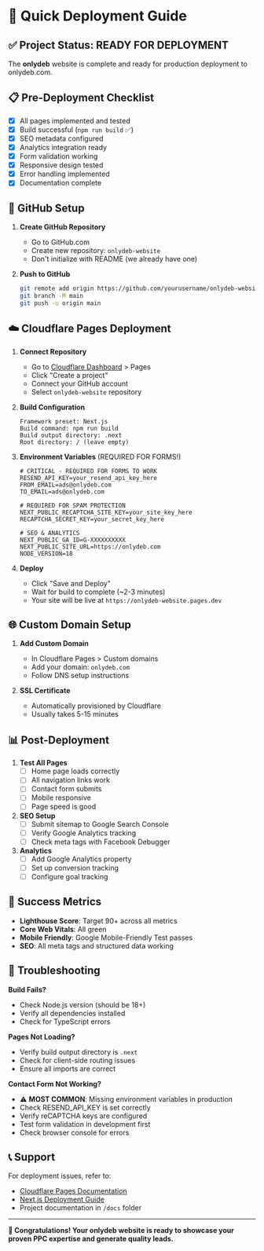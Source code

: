 # 🚀 Quick Deployment Guide

## ✅ Project Status: READY FOR DEPLOYMENT

The **onlydeb** website is complete and ready for production deployment to onlydeb.com.

## 📋 Pre-Deployment Checklist

- [x] All pages implemented and tested
- [x] Build successful (`npm run build` ✅)
- [x] SEO metadata configured
- [x] Analytics integration ready
- [x] Form validation working
- [x] Responsive design tested
- [x] Error handling implemented
- [x] Documentation complete

## 🔗 GitHub Setup

1. **Create GitHub Repository**
   - Go to GitHub.com
   - Create new repository: `onlydeb-website`
   - Don't initialize with README (we already have one)

2. **Push to GitHub**
   ```bash
   git remote add origin https://github.com/yourusername/onlydeb-website.git
   git branch -M main
   git push -u origin main
   ```

## ☁️ Cloudflare Pages Deployment

1. **Connect Repository**
   - Go to [Cloudflare Dashboard](https://dash.cloudflare.com) > Pages
   - Click "Create a project"
   - Connect your GitHub account
   - Select `onlydeb-website` repository

2. **Build Configuration**
   ```
   Framework preset: Next.js
   Build command: npm run build
   Build output directory: .next
   Root directory: / (leave empty)
   ```

3. **Environment Variables** (REQUIRED FOR FORMS!)
   ```
   # CRITICAL - REQUIRED FOR FORMS TO WORK
   RESEND_API_KEY=your_resend_api_key_here
   FROM_EMAIL=ads@onlydeb.com
   TO_EMAIL=ads@onlydeb.com
   
   # REQUIRED FOR SPAM PROTECTION
   NEXT_PUBLIC_RECAPTCHA_SITE_KEY=your_site_key_here
   RECAPTCHA_SECRET_KEY=your_secret_key_here
   
   # SEO & ANALYTICS
   NEXT_PUBLIC_GA_ID=G-XXXXXXXXXX
   NEXT_PUBLIC_SITE_URL=https://onlydeb.com
   NODE_VERSION=18
   ```

4. **Deploy**
   - Click "Save and Deploy"
   - Wait for build to complete (~2-3 minutes)
   - Your site will be live at `https://onlydeb-website.pages.dev`

## 🌐 Custom Domain Setup

1. **Add Custom Domain**
   - In Cloudflare Pages > Custom domains
   - Add your domain: `onlydeb.com`
   - Follow DNS setup instructions

2. **SSL Certificate**
   - Automatically provisioned by Cloudflare
   - Usually takes 5-15 minutes

## 📊 Post-Deployment

1. **Test All Pages**
   - [ ] Home page loads correctly
   - [ ] All navigation links work
   - [ ] Contact form submits
   - [ ] Mobile responsive
   - [ ] Page speed is good

2. **SEO Setup**
   - [ ] Submit sitemap to Google Search Console
   - [ ] Verify Google Analytics tracking
   - [ ] Check meta tags with Facebook Debugger

3. **Analytics**
   - [ ] Add Google Analytics property
   - [ ] Set up conversion tracking
   - [ ] Configure goal tracking

## 🎯 Success Metrics

- **Lighthouse Score**: Target 90+ across all metrics
- **Core Web Vitals**: All green
- **Mobile Friendly**: Google Mobile-Friendly Test passes
- **SEO**: All meta tags and structured data working

## 🔧 Troubleshooting

**Build Fails?**
- Check Node.js version (should be 18+)
- Verify all dependencies installed
- Check for TypeScript errors

**Pages Not Loading?**
- Verify build output directory is `.next`
- Check for client-side routing issues
- Ensure all imports are correct

**Contact Form Not Working?**
- ⚠️ **MOST COMMON**: Missing environment variables in production
- Check RESEND_API_KEY is set correctly
- Verify reCAPTCHA keys are configured
- Test form validation in development first
- Check browser console for errors

## 📞 Support

For deployment issues, refer to:
- [Cloudflare Pages Documentation](https://developers.cloudflare.com/pages/)
- [Next.js Deployment Guide](https://nextjs.org/docs/deployment)
- Project documentation in `/docs` folder

---

**🎉 Congratulations! Your onlydeb website is ready to showcase your proven PPC expertise and generate quality leads.** 